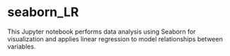 # seaborn_LR
 This Jupyter notebook performs data analysis using Seaborn for visualization and applies linear regression to model relationships between variables.
